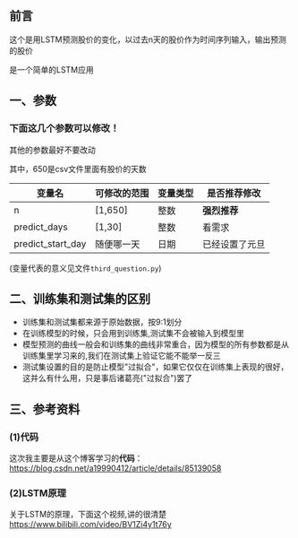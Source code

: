 ## 前言

这个是用LSTM预测股价的变化，以过去n天的股价作为时间序列输入，输出预测的股价

是一个简单的LSTM应用

## 一、参数

### 下面这几个参数可以修改！

其他的参数最好不要改动

其中，650是csv文件里面有股价的天数

| 变量名            | 可修改的范围 | 变量类型 | 是否推荐修改   |
| ----------------- | ------------ | -------- | -------------- |
| n                 | [1,650]      | 整数     | **强烈推荐**   |
| predict_days      | [1,30]       | 整数     | 看需求         |
| predict_start_day | 随便哪一天   | 日期     | 已经设置了元旦 |

(变量代表的意义见文件`third_question.py`)

## 二、训练集和测试集的区别

- 训练集和测试集都来源于原始数据，按9:1划分
- 在训练模型的时候，只会用到训练集,测试集不会被输入到模型里
- 模型预测的曲线一般会和训练集的曲线非常重合，因为模型的所有参数都是从训练集里学习来的,我们在测试集上验证它能不能举一反三
- 测试集设置的目的是防止模型"过拟合"，如果它仅仅在训练集上表现的很好，这并么有什么用，只是事后诸葛亮("过拟合")罢了

## 三、参考资料

### (1)代码

这次我主要是从这个博客学习的**代码**：
https://blog.csdn.net/a19990412/article/details/85139058

### (2)LSTM原理

关于LSTM的原理，下面这个视频,讲的很清楚
https://www.bilibili.com/video/BV1Zi4y1t76y
